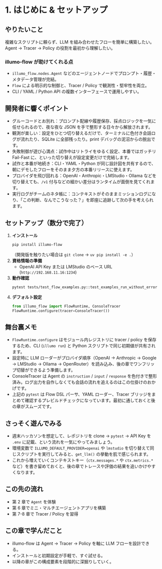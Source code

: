# 1. はじめに & セットアップ

## やりたいこと
複雑なスクリプトに頼らず、LLM を組み合わせたフローを簡単に構築したい。Agent → Tracer → Policy の役割を最初から理解したい。

### illumo-flow が助けてくれる点
- `illumo_flow.nodes.Agent` などのエージェントノードでプロンプト・履歴・メタデータ管理が完結。
- `Flow` による明示的な制御と、Tracer / Policy で観測性・堅牢性を両立。
- CLI / YAML / Python API の複数インターフェースで運用しやすい。

## 開発者に響くポイント
- グルーコードとお別れ：プロンプト配線や履歴保存、採点ロジックを一気に任せられるので、夜な夜な JSON を手で整形する日々から解放されます。
- 観測が楽しい：設定をひとつ切り替えるだけで、ターミナルに色付き会話ログが流れたり、SQLite に全部残ったり。print デバッグの泥沼からの脱出です。
- 失敗制御が遊び心満点：試作中はリトライをゆるく設定、本番ではガッチリ Fail-Fast に、といった切り替えが設定変更だけで完結します。
- 試作と本番が地続き：CLI・YAML・Python が同じ設計図を共有するので、朝にデモしたフローをそのまま夕方の本番リリースに使えます。
- プロバイダを飛び回れる：OpenAI・Anthropic・LMStudio・Ollama などを切り替えても、`/v1` 付与などの細かい差分はランタイムが面倒を見てくれます。
- 実行ログがチームのネタ帳に：コンテキストがそのままミッションログになり、「この判断、なんでこうなった？」を即座に追跡して次の手を考えられます。

## セットアップ（数分で完了）
1. **インストール**
   ```bash
   pip install illumo-flow
   ```
   （開発版を触りたい場合は `git clone` → `uv pip install -e .`）
2. **資格情報の準備**
   - OpenAI API Key または LMStudio のベース URL (`http://192.168.11.16:1234`)
3. **動作確認**
   ```bash
   pytest tests/test_flow_examples.py::test_examples_run_without_error -q
   ```
4. **デフォルト設定**
   ```python
   from illumo_flow import FlowRuntime, ConsoleTracer
   FlowRuntime.configure(tracer=ConsoleTracer())
   ```

## 舞台裏メモ
- `FlowRuntime.configure` はモジュール内レジストリに tracer / policy を保存するため、CLI (`illumo run`) と Python スクリプトで同じ初期値が共有されます。
- 設定時に LLM ローダーがプロバイダ順序（OpenAI → Anthropic → Google → LMStudio → Ollama → OpenRouter）を読み込み、後の章でワンフリップ切替ができるよう準備します。
- ConsoleTracer は Agent の `instruction` / `input` / `response` を色付きで整形済み。ログ出力を自作しなくても会話の流れを追えるのはこの仕掛けのおかげです。
- 上記の `pytest` は Flow DSL パーサ、YAML ローダー、Tracer ブリッジをまとめて確認するプレビルドチェックになっています。最初に通しておくと後の章がスムーズです。

## さっそく遊んでみる
- 週末ハッカソンを想定して、レポジトリを clone → `pytest` → API Key を `.env` に記載、という流れを一気にやってみましょう。
- 環境変数で `ILLUMO_DEFAULT_PROVIDER=openai` や `lmstudio` を切り替えて同じスクリプトを実行してみると、`get_llm()` の挙動を肌で感じられます。
- これから増えていくコンテキストキー（`ctx.messages.*` や `ctx.metrics.*` など）を書き留めておくと、後の章でトレースや評価の結果を追いかけやすくなります。

## この先の流れ
- 第 2 章で `Agent` を体験
- 第 6 章でミニ・マルチエージェントアプリを構築
- 第 7-8 章で Tracer / Policy を習得

## この章で学んだこと
- illumo-flow は Agent → Tracer → Policy を軸に LLM フローを設計できる。
- インストールと初期設定が手軽で、すぐ試せる。
- 以降の章がこの構成要素を段階的に深掘りしていく。
